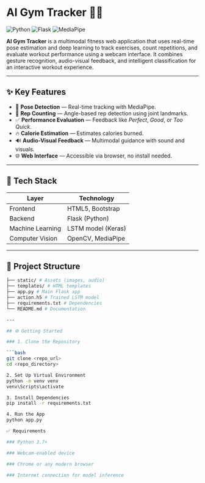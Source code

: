 # AI Gym Tracker 🏋️‍♂️

![Python](https://img.shields.io/badge/Python-3.7%2B-blue.svg)
![Flask](https://img.shields.io/badge/Flask-2.x-orange.svg)
![MediaPipe](https://img.shields.io/badge/Mediapipe-Enabled-green)


**AI Gym Tracker** is a multimodal fitness web application that uses real-time pose estimation and deep learning to track exercises, count repetitions, and evaluate workout performance using a webcam interface. It combines gesture recognition, audio-visual feedback, and intelligent classification for an interactive workout experience.

---

## ✨ Key Features

- 🎯 **Pose Detection** — Real-time tracking with MediaPipe.
- 🔁 **Rep Counting** — Angle-based rep detection using joint landmarks.
- ✅ **Performance Evaluation** — Feedback like *Perfect*, *Good*, or *Too Quick*.
- 🔥 **Calorie Estimation** — Estimates calories burned.
- 🔊 **Audio-Visual Feedback** — Multimodal guidance with sound and visuals.
- 🌐 **Web Interface** — Accessible via browser, no install needed.

---

## 🧠 Tech Stack

| Layer         | Technology                            |
|---------------|----------------------------------------|
| Frontend      | HTML5, Bootstrap                      |
| Backend       | Flask (Python)                        |
| Machine Learning | LSTM model (Keras)                  |
| Computer Vision | OpenCV, MediaPipe                   |

---

## 📂 Project Structure

```bash
├── static/ # Assets (images, audio)
├── templates/ # HTML templates
├── app.py # Main Flask app
├── action.h5 # Trained LSTM model
├── requirements.txt # Dependencies
└── README.md # Documentation

---

## ⚙️ Getting Started

### 1. Clone the Repository

```bash
git clone <repo_url>
cd <repo_directory>

2. Set Up Virtual Environment
python -m venv venv
venv\Scripts\activate

3. Install Dependencies
pip install -r requirements.txt

4. Run the App
python app.py

✅ Requirements

### Python 3.7+

### Webcam-enabled device

### Chrome or any modern browser

### Internet connection for model inference

